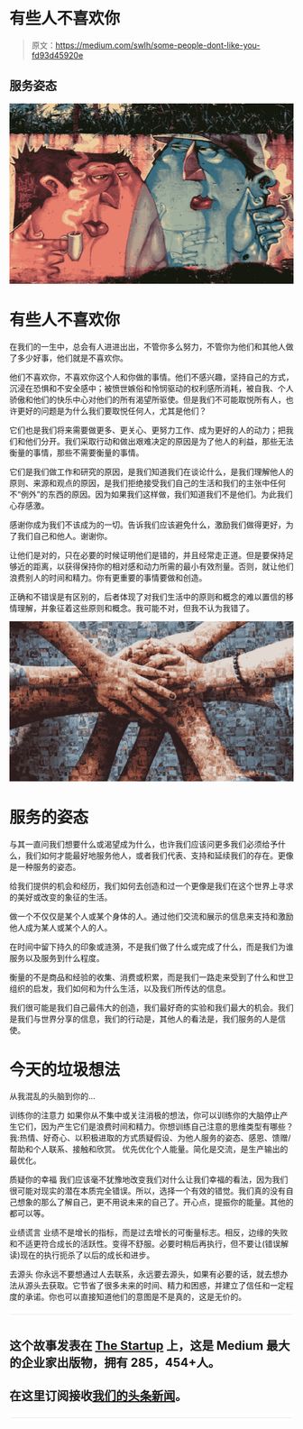 # 有些人不喜欢你

> 原文：<https://medium.com/swlh/some-people-dont-like-you-fd93d45920e>

## 服务姿态

![](img/264ac08052f9bd356fcae8958ab464fb.png)

# **有些人不喜欢你**

在我们的一生中，总会有人进进出出，不管你多么努力，不管你为他们和其他人做了多少好事，他们就是不喜欢你。

他们不喜欢你，不喜欢你这个人和你做的事情。他们不感兴趣，坚持自己的方式，沉浸在恐惧和不安全感中；被愤世嫉俗和怜悯驱动的权利感所消耗，被自我、个人骄傲和他们的快乐中心对他们的所有渴望所驱使。但是我们不可能取悦所有人，也许更好的问题是为什么我们要取悦任何人，尤其是他们？

它们也是我们将来需要做更多、更关心、更努力工作、成为更好的人的动力；把我们和他们分开。我们采取行动和做出艰难决定的原因是为了他人的利益，那些无法衡量的事情，那些不需要衡量的事情。

它们是我们做工作和研究的原因，是我们知道我们在谈论什么，是我们理解他人的原则、来源和观点的原因，是我们拒绝接受我们自己的生活和我们的主张中任何不“例外”的东西的原因。因为如果我们这样做，我们知道我们不是他们。为此我们心存感激。

感谢你成为我们不该成为的一切。告诉我们应该避免什么，激励我们做得更好，为了我们自己和他人。谢谢你。

让他们是对的，只在必要的时候证明他们是错的，并且经常走正道。但是要保持足够近的距离，以获得保持你的相对感和动力所需的最小有效剂量。否则，就让他们浪费别人的时间和精力。你有更重要的事情要做和创造。

正确和不错误是有区别的，后者体现了对我们生活中的原则和概念的难以置信的移情理解，并象征着这些原则和概念。我可能不对，但我不认为我错了。

![](img/4f903967d06e5aeca4aa0466ad3034e6.png)

# 服务的姿态

与其一直问我们想要什么或渴望成为什么，也许我们应该问更多我们必须给予什么，我们如何才能最好地服务他人，或者我们代表、支持和延续我们的存在。更像是一种服务的姿态。

给我们提供的机会和经历，我们如何去创造和过一个更像是我们在这个世界上寻求的美好或改变的象征的生活。

做一个不仅仅是某个人或某个身体的人。通过他们交流和展示的信息来支持和激励他人成为某人或某个人的人。

在时间中留下持久的印象或涟漪，不是我们做了什么或完成了什么，而是我们为谁服务以及服务到什么程度。

衡量的不是商品和经验的收集、消费或积累，而是我们一路走来受到了什么和世卫组织的启发，我们如何和为什么生活，以及我们所传达的信息。

我们很可能是我们自己最伟大的创造，我们最好奇的实验和我们最大的机会。我们是我们与世界分享的信息，我们的行动是，其他人的看法是，我们服务的人是信使。

# 今天的垃圾想法

从我混乱的头脑到你的…

训练你的注意力
如果你从不集中或关注消极的想法，你可以训练你的大脑停止产生它们，因为产生它们是浪费时间和精力。你想训练自己注意的思维类型有哪些？我:热情、好奇心、以积极进取的方式质疑假设、为他人服务的姿态、感恩、馈赠/帮助和个人联系、接触和欣赏。
优先优化个人能量。简化是交流，是生产输出的最优化。

质疑你的幸福
我们应该毫不犹豫地改变我们对什么让我们幸福的看法，因为我们很可能对现实的潜在本质完全错误。所以，选择一个有效的错觉。我们真的没有自己想象的那么了解自己，更不用说未来的自己了。开心点，提振你的能量。其他的都可以等。

业绩谎言
业绩不是增长的指标，而是过去增长的可衡量标志。相反，边缘的失败和不适更符合成长的活跃性。变得不舒服。必要时稍后再执行，但不要让(错误解读)现在的执行扼杀了以后的成长和进步。

去源头
你永远不要想通过人去联系，永远要去源头，如果有必要的话，就去想办法从源头去获取。它节省了很多未来的时间、精力和困惑，并建立了信任和一定程度的承诺。你也可以直接知道他们的意图是不是真的，这是无价的。

![](img/731acf26f5d44fdc58d99a6388fe935d.png)

## 这个故事发表在 [The Startup](https://medium.com/swlh) 上，这是 Medium 最大的企业家出版物，拥有 285，454+人。

## 在这里订阅接收[我们的头条新闻](http://growthsupply.com/the-startup-newsletter/)。

![](img/731acf26f5d44fdc58d99a6388fe935d.png)